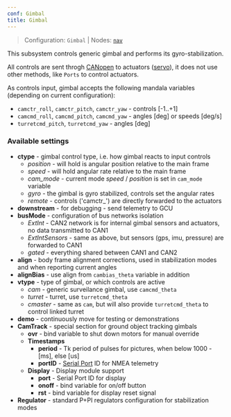```yaml
---
conf: Gimbal
title: Gimbal
---
```


>Configuration: `Gimbal`
> | Nodes: [`nav`](../../hw/nodes/nav.md)

This subsystem controls generic gimbal and performs its gyro-stabilization.

All controls are sent throgh [CANopen](canopen.md) to actuators ([servo](../../hw/nodes/servo.md)), it does not use other methods, like `Ports` to control actuators.

As controls input, gimbal accepts the following mandala variables (depending on current configuration):

- `camctr_roll`, `camctr_pitch`, `camctr_yaw` - controls [-1..+1]
- `camcmd_roll`, `camcmd_pitch`, `camcmd_yaw` - angles [deg] or speeds [deg/s]
- `turretcmd_pitch`, `turretcmd_yaw` - angles [deg]

### Available settings

- **ctype**             - gimbal control type, i.e. how gimbal reacts to input controls
    - *position*      - will hold is angular position relative to the main frame
    - *speed*         - will hold angular rate relative to the main frame
    - *cam_mode*      - current mode *speed* / *position* is set in `cam_mode` variable
    - *gyro*          - the gimbal is gyro stabilized, controls set the angular rates
    - *remote*        - controls ('camctr_') are directly forwarded to the actuators
- **downstream**        - for debugging - send telemetry to GCU
- **busMode**           - configuration of bus networks isolation
    - *ExtInt*        - CAN2 network is for internal gimbal sensors and actuators, no data transmitted to CAN1
    - *ExtIntSensors* - same as above, but sensors (gps, imu, pressure) are forwarded to CAN1
    - *gated*         - everything shared between CAN1 and CAN2
- **align**             - body frame alignment corrections, used in stabilization modes and when reporting current angles
- **alignBias**         - use align from `cambias_theta` variable in addition
- **vtype**             - type of gimbal, or which controls are active
    - *cam*           - generic surveilance gimbal, use `camcmd_theta`
    - *turret*        - turret, use `turretcmd_theta`
    - *cmaster*       - same as `cam`, but will also provide `turretcmd_theta` to control linked turret
- **demo**              - continuously move for testing or demonstrations
- **CamTrack**          - special section for ground object tracking gimbals
    - **ovr**         - bind variable to shut down motors for manual override
    - **Timestamps**
        - **period**      - Tk period of pulses for pictures, when below 1000 - [ms], else [us]
        - **portID**      - [Serial Port](serial.md) ID for NMEA telemetry
    - **Display**     - Display module support
        - **port**    - Serial Port ID for display
        - **onoff**   - bind variable for on/off button
        - **rst**     - bind variable for display reset signal
- **Regulator**         - standard P+PI regulators configuration for stabilization modes